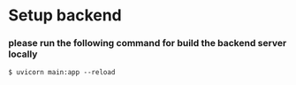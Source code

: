 # Setup backend
### please run the following command for build the backend server locally
```
$ uvicorn main:app --reload
```
